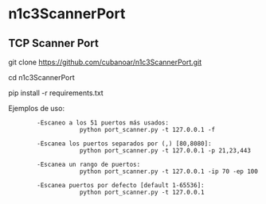 # n1c3ScannerPort 

## TCP Scanner Port

git clone https://github.com/cubanoar/n1c3ScannerPort.git

cd n1c3ScannerPort

pip install -r requirements.txt

Ejemplos de uso:

            -Escaneo a los 51 puertos más usados:  
                        python port_scanner.py -t 127.0.0.1 -f

            -Escanea los puertos separados por (,) [80,8080]:  
                        python port_scanner.py -t 127.0.0.1 -p 21,23,443

            -Escanea un rango de puertos:  
                        python port_scanner.py -t 127.0.0.1 -ip 70 -ep 100
            
            -Escanea puertos por defecto [default 1-65536]:  
                        python port_scanner.py -t 127.0.0.1